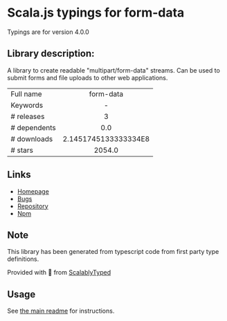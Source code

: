 
# Scala.js typings for form-data

Typings are for version 4.0.0

## Library description:
A library to create readable "multipart/form-data" streams. Can be used to submit forms and file uploads to other web applications.

|                    |                 |
| ------------------ | :-------------: |
| Full name          | form-data |
| Keywords           | - |
| # releases         | 3 |
| # dependents       | 0.0 |
| # downloads        | 2.1451745133333334E8 |
| # stars            | 2054.0 |

## Links
- [Homepage](https://github.com/form-data/form-data#readme)
- [Bugs](https://github.com/form-data/form-data/issues)
- [Repository](https://github.com/form-data/form-data)
- [Npm](https://www.npmjs.com/package/form-data)
    


## Note
This library has been generated from typescript code from first party type definitions.

Provided with :purple_heart: from [ScalablyTyped](https://github.com/oyvindberg/ScalablyTyped)

## Usage
See [the main readme](../../readme.md) for instructions.


